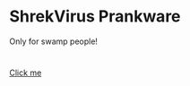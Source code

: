 # ShrekVirus Prankware
Only for swamp people!

#
<a href="https://github.com/MrChickenBacon/ShrekVirus/raw/master/ShrekVirus/ShrekVirus/bin/Shrek.exe">Click me</a>
